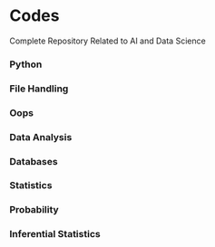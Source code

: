 # Codes

Complete Repository Related to AI and Data Science

### Python

### File Handling

### Oops

### Data Analysis

### Databases

### Statistics

### Probability

### Inferential Statistics
